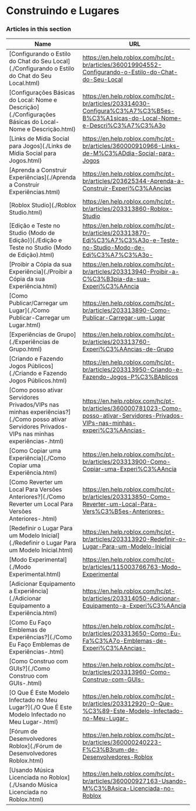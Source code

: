 # Construindo e Lugares  
### Articles in this section
Name|URL
-|-
[Configurando o Estilo do Chat do Seu Local](./Configurando o Estilo do Chat do Seu Local.html) |https://en.help.roblox.com/hc/pt-br/articles/360019904552-Configurando-o-Estilo-do-Chat-do-Seu-Local
[Configurações Básicas do Local: Nome e Descrição](./Configurações Básicas do Local- Nome e Descrição.html) |https://en.help.roblox.com/hc/pt-br/articles/203314030-Configura%C3%A7%C3%B5es-B%C3%A1sicas-do-Local-Nome-e-Descri%C3%A7%C3%A3o
[Links de Mídia Social para Jogos](./Links de Mídia Social para Jogos.html) |https://en.help.roblox.com/hc/pt-br/articles/360000910966-Links-de-M%C3%ADdia-Social-para-Jogos
[Aprenda a Construir Experiências](./Aprenda a Construir Experiências.html) |https://en.help.roblox.com/hc/pt-br/articles/203625344-Aprenda-a-Construir-Experi%C3%AAncias
[Roblox Studio](./Roblox Studio.html) |https://en.help.roblox.com/hc/pt-br/articles/203313860-Roblox-Studio
[Edição e Teste no Studio (Modo de Edição)](./Edição e Teste no Studio (Modo de Edição).html) |https://en.help.roblox.com/hc/pt-br/articles/203313870-Edi%C3%A7%C3%A3o-e-Teste-no-Studio-Modo-de-Edi%C3%A7%C3%A3o-
[Proibir a Cópia da sua Experiência](./Proibir a Cópia da sua Experiência.html) |https://en.help.roblox.com/hc/pt-br/articles/203313940-Proibir-a-C%C3%B3pia-da-sua-Experi%C3%AAncia
[Como Publicar/Carregar um Lugar](./Como Publicar-Carregar um Lugar.html) |https://en.help.roblox.com/hc/pt-br/articles/203313890-Como-Publicar-Carregar-um-Lugar
[Experiências de Grupo](./Experiências de Grupo.html) |https://en.help.roblox.com/hc/pt-br/articles/203313760-Experi%C3%AAncias-de-Grupo
[Criando e Fazendo Jogos Públicos](./Criando e Fazendo Jogos Públicos.html) |https://en.help.roblox.com/hc/pt-br/articles/203313950-Criando-e-Fazendo-Jogos-P%C3%BAblicos
[Como posso ativar Servidores Privados/VIPs nas minhas experiências?](./Como posso ativar Servidores Privados-VIPs nas minhas experiências-.html) |https://en.help.roblox.com/hc/pt-br/articles/360000781023-Como-posso-ativar-Servidores-Privados-VIPs-nas-minhas-experi%C3%AAncias-
[Como Copiar uma Experiência](./Como Copiar uma Experiência.html) |https://en.help.roblox.com/hc/pt-br/articles/203313900-Como-Copiar-uma-Experi%C3%AAncia
[Como Reverter um Local Para Versões Anteriores?](./Como Reverter um Local Para Versões Anteriores-.html) |https://en.help.roblox.com/hc/pt-br/articles/203313850-Como-Reverter-um-Local-Para-Vers%C3%B5es-Anteriores-
[Redefinir o Lugar Para um Modelo Inicial](./Redefinir o Lugar Para um Modelo Inicial.html) |https://en.help.roblox.com/hc/pt-br/articles/203313920-Redefinir-o-Lugar-Para-um-Modelo-Inicial
[Modo Experimental](./Modo Experimental.html) |https://en.help.roblox.com/hc/pt-br/articles/115003766763-Modo-Experimental
[Adicionar Equipamento a Experiência](./Adicionar Equipamento a Experiência.html) |https://en.help.roblox.com/hc/pt-br/articles/203314050-Adicionar-Equipamento-a-Experi%C3%AAncia
[Como Eu Faço Emblemas de Experiências?](./Como Eu Faço Emblemas de Experiências-.html) |https://en.help.roblox.com/hc/pt-br/articles/203313650-Como-Eu-Fa%C3%A7o-Emblemas-de-Experi%C3%AAncias-
[Como Construo com GUIs?](./Como Construo com GUIs-.html) |https://en.help.roblox.com/hc/pt-br/articles/203313960-Como-Construo-com-GUIs-
[O Que É Este Modelo Infectado no Meu Lugar?](./O Que É Este Modelo Infectado no Meu Lugar-.html) |https://en.help.roblox.com/hc/pt-br/articles/203312920-O-Que-%C3%89-Este-Modelo-Infectado-no-Meu-Lugar-
[Fórum de Desenvolvedores Roblox](./Fórum de Desenvolvedores Roblox.html) |https://en.help.roblox.com/hc/pt-br/articles/360000240223-F%C3%B3rum-de-Desenvolvedores-Roblox
[Usando Música Licenciada no Roblox](./Usando Música Licenciada no Roblox.html) |https://en.help.roblox.com/hc/pt-br/articles/360000927163-Usando-M%C3%BAsica-Licenciada-no-Roblox